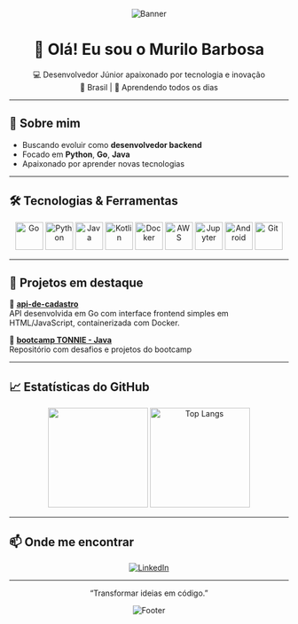 <!-- Banner (personalize trocando a imagem) -->
<p align="center">
  <img src="https://capsule-render.vercel.app/api?type=waving&color=gradient&height=200&section=header&text=Sejam%20bem-vindos&fontSize=40&fontColor=ffffff" alt="Banner" />
</p>

<h1 align="center">👋 Olá! Eu sou o Murilo Barbosa</h1>

<p align="center">
  💻 Desenvolvedor Júnior apaixonado por tecnologia e inovação <br>
  📍 Brasil | 🧠 Aprendendo todos os dias
</p>

---

## 📌 Sobre mim

- Buscando evoluir como **desenvolvedor backend**
- Focado em **Python**, **Go**, **Java**
- Apaixonado por aprender novas tecnologias

---

## 🛠️ Tecnologias & Ferramentas

<p align="center">
  <img src="https://cdn.jsdelivr.net/gh/devicons/devicon/icons/go/go-original-wordmark.svg" height="50" alt="Go" />
  <img src="https://cdn.jsdelivr.net/gh/devicons/devicon/icons/python/python-original.svg" height="50" alt="Python" />
  <img src="https://cdn.jsdelivr.net/gh/devicons/devicon/icons/java/java-original-wordmark.svg" height="50" alt="Java" />
  <img src="https://cdn.jsdelivr.net/gh/devicons/devicon/icons/kotlin/kotlin-original-wordmark.svg" height="50" alt="Kotlin" />
  <img src="https://cdn.jsdelivr.net/gh/devicons/devicon@latest/icons/docker/docker-original-wordmark.svg" height="50" alt="Docker" />
  <img src="https://cdn.jsdelivr.net/gh/devicons/devicon@latest/icons/amazonwebservices/amazonwebservices-original-wordmark.svg" height="50" alt="AWS" />
  
  
  <img src="https://cdn.jsdelivr.net/gh/devicons/devicon/icons/jupyter/jupyter-original-wordmark.svg" height="50" alt="Jupyter" />
  <img src="https://cdn.jsdelivr.net/gh/devicons/devicon/icons/android/android-original.svg" height="50" alt="Android" />
  <img src="https://cdn.jsdelivr.net/gh/devicons/devicon/icons/git/git-original.svg" height="50" alt="Git" />
</p>

---

## 🚀 Projetos em destaque

🌟 [**api-de-cadastro**](https://github.com/Muriloh-Barbosa/api-de-cadastro)  
API desenvolvida em Go com interface frontend simples em HTML/JavaScript, containerizada com Docker.

🌟 [**bootcamp TONNIE - Java**](https://github.com/Muriloh-Barbosa/portifolio-bootcamp-java)  
Repositório com desafios e projetos do bootcamp


---

## 📈 Estatísticas do GitHub

<p align="center">
  <img height="180em" src="https://github-readme-stats.vercel.app/api?username=Muriloh-Barbosa&show_icons=true&theme=tokyonight&include_all_commits=true&count_private=true&cache_seconds=60" />
  <img height="180em" src="https://github-readme-stats.vercel.app/api/top-langs/?username=Muriloh-Barbosa&layout=compact&theme=tokyonight&cache_seconds=1800" alt="Top Langs" />
</p>

---

## 📫 Onde me encontrar

<p align="center">
  <a href="https://www.linkedin.com/in/murilosbarbosa/" target="_blank">
    <img src="https://img.shields.io/badge/-LinkedIn-%230077B5?style=for-the-badge&logo=linkedin&logoColor=white" alt="LinkedIn"/>
  </a>
</p>

---

<p align="center">
    “Transformar ideias em código.” 
</p>

<p align="center">
  <img src="https://capsule-render.vercel.app/api?section=footer&type=waving&color=gradient" alt="Footer"/>
</p>
